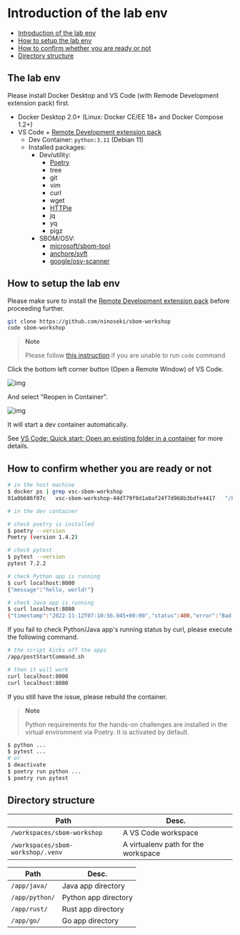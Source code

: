 # Introduction of the lab env

- [Introduction of the lab env](#introduction-of-the-lab-env)
- [How to setup the lab env](#how-to-setup-the-lab-env)
- [How to confirm whether you are ready or not](#how-to-confirm-whether-you-are-ready-or-not)
- [Directory structure](#directory-structure)

## The lab env

Please install Docker Desktop and VS Code (with Remode Development extension pack) first.

- Docker Desktop 2.0+ (Linux: Docker CE/EE 18+ and Docker Compose 1.2+)
- VS Code + [Remote Development extension pack](https://marketplace.visualstudio.com/items?itemName=ms-vscode-remote.vscode-remote-extensionpack)
  - Dev Container: `python:3.11` (Debian 11)
  - Installed packages:
    - Dev/utility:
      - [Poetry](https://python-poetry.org/)
      - tree
      - git
      - vim
      - curl
      - wget
      - [HTTPie](https://httpie.io/)
      - jq
      - yq
      - pigz
    - SBOM/OSV:
      - [microsoft/sbom-tool](https://github.com/microsoft/sbom-tool)
      - [anchore/syft](https://github.com/anchore/syft)
      - [google/osv-scanner](https://github.com/google/osv-scanner)

## How to setup the lab env

Please make sure to install the [Remote Development extension pack](https://marketplace.visualstudio.com/items?itemName=ms-vscode-remote.vscode-remote-extensionpack) before proceeding further.

```bash
git clone https://github.com/ninoseki/sbom-workshop
code sbom-workshop
```

> **Note**
>
> Please follow [this instruction](https://code.visualstudio.com/docs/setup/mac#_launching-from-the-command-line) if you are unable to run `code` command

Click the bottom left corner button (Open a Remote Window) of VS Code.

![img](https://imgur.com/qoMiIpW.png)

And select "Reopen in Container".

![img](https://imgur.com/O4w0EYe.png)

It will start a dev container automatically.

See [VS Code: Quick start: Open an existing folder in a container](https://code.visualstudio.com/docs/devcontainers/containers#_quick-start-open-an-existing-folder-in-a-container) for more details.

## How to confirm whether you are ready or not

```bash
# in the host machine
$ docker ps | grep vsc-sbom-workshop
91a0b686f07c   vsc-sbom-workshop-44d779f9d1a0af24f7d968b3bdfe4417   "/bin/sh -c 'echo Co…"   54 seconds ago   Up 53 seconds             compassionate_knuth
```

```bash
# in the dev container

# check poetry is installed
$ poetry --version
Poetry (version 1.4.2)

# check pytest
$ pytest --version
pytest 7.2.2

# check Python app is running
$ curl localhost:8000
{"message":"hello, world!"}

# check Java app is running
$ curl localhost:8080
{"timestamp":"2022-11-12T07:10:56.045+00:00","status":400,"error":"Bad Request","path":"/"}
```

If you fail to check Python/Java app's running status by curl, please execute the following command.

```bash
# the script kicks off the apps
/app/postStartCommand.sh

# then it will work
curl localhost:8000
curl localhost:8080
```

If you still have the issue, please rebuild the container.

> **Note**
>
> Python requirements for the hands-on challenges are installed in the virtual environment via Poetry. It is activated by default.

```bash
$ python ...
$ pytest ...
# or
$ deactivate
$ poetry run python ...
$ poetry run pytest
```

## Directory structure

| Path                              | Desc.                               |
| --------------------------------- | ----------------------------------- |
| `/workspaces/sbom-workshop`       | A VS Code workspace                 |
| `/workspaces/sbom-workshop/.venv` | A virtualenv path for the workspace |

| Path           | Desc.                |
| -------------- | -------------------- |
| `/app/java/`   | Java app directory   |
| `/app/python/` | Python app directory |
| `/app/rust/`   | Rust app directory   |
| `/app/go/`     | Go app directory     |
